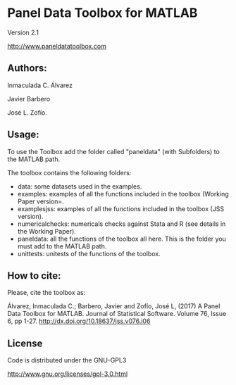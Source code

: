 # Panel Data Toolbox for MATLAB

Version 2.1

http://www.paneldatatoolbox.com

## Authors:

Inmaculada C. Álvarez

Javier Barbero

José L. Zofío.

## Usage:

To use the Toolbox add the folder called "paneldata" (with Subfolders) to the MATLAB path.

The toolbox contains the following folders:
- data: some datasets used in the examples.
- examples: examples of all the functions included in the toolbox (Working Paper version=.
- examplesjss: examples of all the functions included in the toolbox (JSS version).
- numericalchecks: numericals checks against Stata and R (see details in the Working Paper).
- paneldata: all the functions of the toolbox all here. This is the folder you must add to the MATLAB path.
- unittests: unitests of the functions of the toolbox.

## How to cite:
Please, cite the toolbox as:

Álvarez, Inmaculada C.; Barbero, Javier and Zofío, José L, (2017) A Panel Data Toolbox for MATLAB. Journal of Statistical Software. Volume 76, Issue 6, pp 1-27. http://dx.doi.org/10.18637/jss.v076.i06

## License
Code is distributed under the GNU-GPL3

http://www.gnu.org/licenses/gpl-3.0.html
